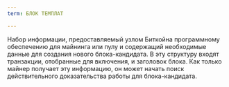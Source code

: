 ```yaml
---
term: БЛОК ТЕМПЛАТ

---
```

Набор информации, предоставляемый узлом Биткойна программному обеспечению для майнинга или пулу и содержащий необходимые данные для создания нового блока-кандидата. В эту структуру входят транзакции, отобранные для включения, и заголовок блока. Как только майнер получает эту информацию, он может начать поиск действительного доказательства работы для блока-кандидата.